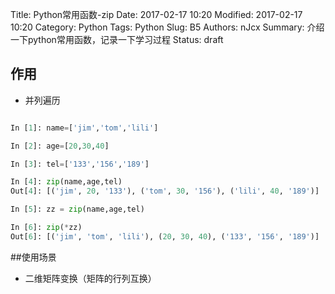 Title: Python常用函数-zip
Date: 2017-02-17 10:20
Modified: 2017-02-17 10:20
Category: Python
Tags: Python
Slug: B5
Authors: nJcx
Summary: 介绍一下python常用函数，记录一下学习过程
Status: draft
## 作用
- 并列遍历

```python

In [1]: name=['jim','tom','lili']

In [2]: age=[20,30,40]

In [3]: tel=['133','156','189']

In [4]: zip(name,age,tel)
Out[4]: [('jim', 20, '133'), ('tom', 30, '156'), ('lili', 40, '189')]

In [5]: zz = zip(name,age,tel)

In [6]: zip(*zz)
Out[6]: [('jim', 'tom', 'lili'), (20, 30, 40), ('133', '156', '189')]


```
##使用场景
- 二维矩阵变换（矩阵的行列互换）
